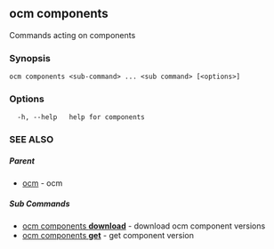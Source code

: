 ## ocm components

Commands acting on components

### Synopsis

```
ocm components <sub-command> ... <sub command> [<options>]
```

### Options

```
  -h, --help   help for components
```

### SEE ALSO

##### Parent

* [ocm](ocm.md)	 - ocm


##### Sub Commands

* [ocm components <b>download</b>](ocm_components_download.md)	 - download ocm component versions
* [ocm components <b>get</b>](ocm_components_get.md)	 - get component version

